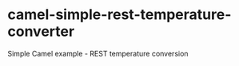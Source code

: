 camel-simple-rest-temperature-converter
=======================================

Simple Camel example - REST temperature conversion
